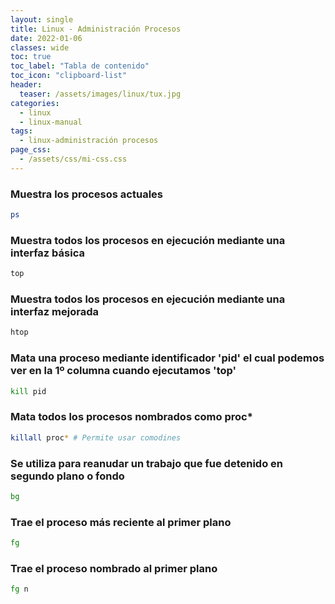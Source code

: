 ```yaml
---
layout: single
title: Linux - Administración Procesos
date: 2022-01-06
classes: wide
toc: true
toc_label: "Tabla de contenido"
toc_icon: "clipboard-list"
header:
  teaser: /assets/images/linux/tux.jpg
categories:
  - linux
  - linux-manual
tags:
  - linux-administración procesos
page_css: 
  - /assets/css/mi-css.css
---
```


### Muestra los procesos actuales

```bash
ps
```

### Muestra todos los procesos en ejecución mediante una interfaz básica

```bash
top
```

### Muestra todos los procesos en ejecución mediante una interfaz mejorada

```bash
htop
```

### Mata una proceso mediante identificador 'pid' el cual podemos ver en la 1º columna cuando ejecutamos 'top'

```bash
kill pid
```

### Mata todos los procesos nombrados como proc*

```bash
killall proc* # Permite usar comodines
```

### Se utiliza para reanudar un trabajo que fue detenido en segundo plano o fondo

```bash
bg
```

### Trae el proceso más reciente al primer plano

```bash
fg  
```

### Trae el proceso nombrado al primer plano

```bash
fg n  
```
